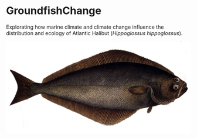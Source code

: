 # GroundfishChange
Explorating how marine climate and climate change influence the distribution and ecology of Atlantic Halibut (*Hippoglossus hippoglossus*). 

![ ](/inst/Hippoglossus_hippoglossus2.jpg)



